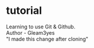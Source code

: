 # tutorial
Learning to use Git &amp; Github.
<br>
Author - Gleam3yes
<br>
"I made this change after cloning"